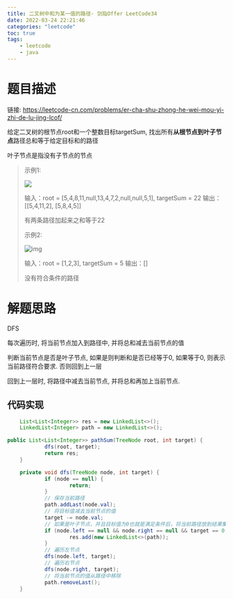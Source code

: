 ```yaml
---
title: 二叉树中和为某一值的路径- 剑指Offer LeetCode34
date: 2022-03-24 22:21:46
categories: "leetcode"
toc: true
tags: 
	- leetcode
	- java
---
```


# 题目描述

链接: https://leetcode-cn.com/problems/er-cha-shu-zhong-he-wei-mou-yi-zhi-de-lu-jing-lcof/

给定二叉树的根节点root和一个整数目标targetSum, 找出所有**从根节点到叶子节点**路径总和等于给定目标和的路径

叶子节点是指没有子节点的节点

> 示例1: 
>
> ![](https://assets.leetcode.com/uploads/2021/01/18/pathsumii1.jpg)
>
> 输入：root = [5,4,8,11,null,13,4,7,2,null,null,5,1], targetSum = 22
> 		输出：[[5,4,11,2], [5,8,4,5]]
>
> 有两条路径加起来之和等于22
>
> 示例2:
>
> ![img](https://assets.leetcode.com/uploads/2021/01/18/pathsum2.jpg)
>
> 输入：root = [1,2,3], targetSum = 5
> 		输出：[] 
>
> 没有符合条件的路径

<!--more-->

# 解题思路

DFS

每次遍历时, 将当前节点加入到路径中, 并将总和减去当前节点的值

判断当前节点是否是叶子节点, 如果是则判断和是否已经等于0, 如果等于0, 则表示当前路径符合要求. 否则回到上一层

回到上一层时, 将路径中减去当前节点, 并将总和再加上当前节点.

## 代码实现

```java
	List<List<Integer>> res = new LinkedList<>();
	LinkedList<Integer> path = new LinkedList<>();

public List<List<Integer>> pathSum(TreeNode root, int target) {
    		dfs(root, target);
		    return res;
	}

	private void dfs(TreeNode node, int target) {
		    if (node == null) {
        			return;
    		}
		    // 保存当前路径
    		path.addLast(node.val);
		    // 将目标值减去当前节点的值
    		target -= node.val;
		    // 如果是叶子节点，并且目标值为0也就是满足条件后，将当前路径放到结果集合中
    		if (node.left == null && node.right == null && target == 0) {
			        res.add(new LinkedList<>(path));
		    }
    		// 遍历左节点
    		dfs(node.left, target);
		    // 遍历右节点
    		dfs(node.right, target);
    		// 将当前节点的值从路径中移除
		    path.removeLast();
	}
```



